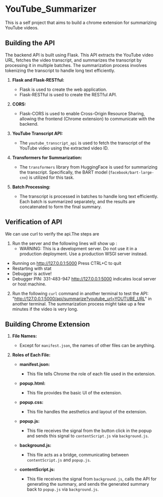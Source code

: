 # YouTube_Summarizer
This is a self project that aims to build a chrome extension for summarizing YouTube videos.
## Building the API
The backend API is built using Flask. This API extracts the YouTube video URL, fetches the video transcript, and summarizes the transcript by processing it in multiple batches. The summarization process involves tokenizing the transcript to handle long text efficiently.
1. **Flask and Flask-RESTful:**
   - Flask is used to create the web application.
   - Flask-RESTful is used to create the RESTful API.

2. **CORS:**
   - Flask-CORS is used to enable Cross-Origin Resource Sharing, allowing the frontend (Chrome extension) to communicate with the backend.

3. **YouTube Transcript API:**
   - The `youtube_transcript_api` is used to fetch the transcript of the YouTube video using the extracted video ID.

4. **Transformers for Summarization:**
   - The `transformers` library from HuggingFace is used for summarizing the transcript. Specifically, the BART model (`facebook/bart-large-cnn`) is utilized for this task.

5. **Batch Processing:**
   - The transcript is processed in batches to handle long text efficiently. Each batch is summarized separately, and the results are concatenated to form the final summary.

## Verification of API
We can use curl to verify the api.The steps are 
1. Run the server and the following lines will show up :
   - WARNING: This is a development server. Do not use it in a production deployment. Use a production WSGI server instead.
 - Running on http://127.0.0.1:5000
Press CTRL+C to quit
 - Restarting with stat
 - Debugger is active!
 - Debugger PIN: 331-483-947
http://127.0.0.1:5000 indicates local server or host machine.
2. Run the following `curl` command in another terminal to test the API:
"http://127.0.0.1:5000/api/summarize?youtube_url=YOUTUBE_URL" in another terminal.
The summarization process might take up a few minutes if the video is very long.

## Building Chrome Extension

1. **File Names:**
   - Except for `manifest.json`, the names of other files can be anything.

2. **Roles of Each File:**

   - **manifest.json:** 
     - This file tells Chrome the role of each file used in the extension.

   - **popup.html:**
     - This file provides the basic UI of the extension.

   - **popup.css:**
     - This file handles the aesthetics and layout of the extension.

   - **popup.js:**
     - This file receives the signal from the button click in the popup and sends this signal to `contentScript.js` via `background.js`.

   - **background.js:**
     - This file acts as a bridge, communicating between `contentScript.js` and `popup.js`.

   - **contentScript.js:**
     - This file receives the signal from `background.js`, calls the API for generating the summary, and sends the generated summary back to `popup.js` via `background.js`.
